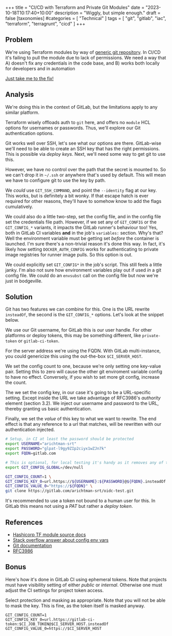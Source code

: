 +++
title = "CI/CD with Terraform and Private Git Modules"
date = "2023-10-18T10:17:40+10:00"
description = "Wiggly, but simple enough."
draft = false
[taxonomies]
#categories = [ "Technical" ]
tags = [ "git", "gitlab", "iac", "terraform", "terragrunt", "cicd" ]
+++

## Problem

We're using Terraform modules by way of [generic git repository](https://developer.hashicorp.com/terraform/language/modules/sources#generic-git-repository).
In CI/CD it's failing to pull the module due to lack of permissions.
We need a way that A) doesn't fix any credentials in the code base, and B) works both locally for developers and in automation

[Just take me to the fix!](#solution)

## Analysis

We're doing this in the context of GitLab, but the limitations apply to any similar platform.

Terraform wisely offloads auth to `git` here, and offers no `module` HCL options for usernames or passwords.
Thus, we'll explore our Git authentication options.

Git works well over SSH, let's see what our options are there.
GitLab-wise we'll need to be able to create an SSH key that has the right permissions.
This is possible via _deploy keys_.
Next, we'll need some way to get git to use this.

However, we have no control over the path that the secret is mounted to.
So we can't drop it in `~/.ssh` or anywhere that's used by default.
This will mean we have to configure git to use the key by path.

We _could_ use `GIT_SSH_COMMAND`, and point the `--identity` flag at our key.
This works, but is definitely a bit wonky.
If that escape hatch is ever required for other reasons, they'll have to somehow know to add the flags cumulatively.

We could also do a little two-step, set the config file, and in the config file set the credentials file path.
However, if we set any of `GIT_CONFIG` or the `GIT_CONFIG_*` variants, it impacts the GitLab runner's behaviour too!
Yes, both in GitLab CI variables **and** in the job's `variables:` section.
Why's that? Well the environment variable must be getting set _before_ the container is launched.
I'm sure there's a non-trivial reason it's done this way.
In fact, it's likely how setting `DOCKER_AUTH_CONFIG` works for authenticating to private image registries for runner image pulls.
So this option is out.

We could explicitly set `GIT_CONFIG*` in the job's script.
This still feels a little janky.
I'm also not sure how environment variables play out if used _in_ a git config file.
We could do an `envsubst` call on the config file but now we're just in bodgeville.

## Solution

Git has two features we can combine for this.
One is the URL rewrite `insteadOf`, the second is the `GIT_CONFIG_*` options.
Let's look at the snippet below.
<!-- Don't worry about the token, it's never been valid -->

We use our Git username, for GitLab this is our user handle.
For other platforms or deploy tokens, this may be something different, like `private-token` or `gitlab-ci-token`.

For the server address we're using the FQDN.
With GitLab multi-instance, you could genericize this using the out-the-box `$CI_SERVER_HOST`.

We set the config count to one, because we're only setting one key-value pair.
Setting this to zero will cause the other git enviroment variable config to have no effect.
Conversely, if you wish to set more git config, increase the count.

The we set the config key, in our case it's going to be a URL-specific setting.
Except inside the URL we take advantage of RFC3986's _authority_ element (section 3.2).
We inject our username and password to the URL, thereby granting us basic authentication.

Finally, we set the *value* of this key to what we want to rewrite.
The end effect is that any reference to a url that matches, will be rewritten with our authentication injected.

```bash
# Setup, in CI at least the password should be protected
export USERNAME="arichtman-srt"
export PASSWORD="glpat-l9gy9ZIp2ciyx1wZJn7k"
export FQDN=gitlab.com

# This is optional, for local testing it's handy as it removes any of the actual machine's config from the equation
export GIT_CONFIG_GLOBAL=/dev/null

GIT_CONFIG_COUNT=1 \
GIT_CONFIG_KEY_0=url.https://${USERNAME}:${PASSWORD}@${FQDN}.insteadOf \
GIT_CONFIG_VALUE_0="https://${FQDN}" \
git clone https://gitlab.com/arichtman-srt/oidc-test.git
```

It's recommended to use a token not bound to a human user for this.
In GitLab this means not using a _PAT_ but rather a _deploy token_.

## References

- [Hashicorp TF module source docs](https://developer.hashicorp.com/terraform/language/modules/sources#generic-git-repository)
- [Stack overflow answer about config env vars](https://stackoverflow.com/a/68697328)
- [Git documentation](https://git-scm.com/book/en/v2/Git-Internals-Environment-Variables)
- [RFC3986](https://datatracker.ietf.org/doc/html/rfc3986)

## Bonus

Here's how it's done in GitLab CI using ephemeral tokens.
Note that projects must have visibility setting of either _public_ or _internal_.
Otherwise one must adjust the CI settings for project token access.

Select protection and masking as appropriate.
Note that you will not be able to mask the key.
This is fine, as the token itself is masked anyway.

```shell
GIT_CONFIG_COUNT=1
GIT_CONFIG_KEY_0=url.https://gitlab-ci-token:$CI_JOB_TOKEN@$CI_SERVER_HOST.insteadOf
GIT_CONFIG_VALUE_0=https://$CI_SERVER_HOST
```
